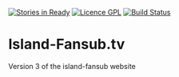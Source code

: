 [![Stories in Ready](https://badge.waffle.io/simon-begin/islandfansub.svg?label=ready&title=Ready)](http://waffle.io/simon-begin/islandfansub)
[![Licence GPL](http://img.shields.io/badge/license-GPL-green.svg)](http://www.gnu.org/licenses/quick-guide-gplv3.fr.html)
[![Build Status](https://travis-ci.org/simon-begin/islandfansub.svg?branch=develop)](https://travis-ci.org/simon-begin/islandfansub)

# Island-Fansub.tv
Version 3 of the island-fansub website
